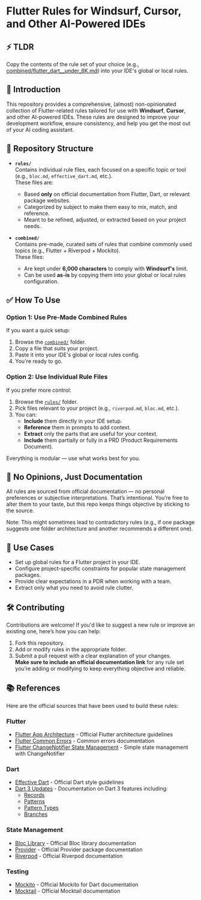 # Flutter Rules for Windsurf, Cursor, and Other AI-Powered IDEs

## ⚡ TLDR

Copy the contents of the rule set of your choice (e.g., [combined/flutter_dart__under_6K.md](combined/flutter_dart__under_6K.md)) into your IDE's global or local rules.

## 🚀 Introduction

This repository provides a comprehensive, (almost) non-opinionated collection of Flutter-related rules tailored for use with **Windsurf**, **Cursor**, and other AI-powered IDEs. These rules are designed to improve your development workflow, ensure consistency, and help you get the most out of your AI coding assistant.

## 📁 Repository Structure

- **`rules/`**  
  Contains individual rule files, each focused on a specific topic or tool (e.g., `bloc.md`, `effective_dart.md`, etc.).  
  These files are:
    - Based **only** on official documentation from Flutter, Dart, or relevant package websites.
    - Categorized by subject to make them easy to mix, match, and reference.
    - Meant to be refined, adjusted, or extracted based on your project needs.

- **`combined/`**  
  Contains pre-made, curated sets of rules that combine commonly used topics (e.g., Flutter + Riverpod + Mockito).  
  These files:
    - Are kept under **6,000 characters** to comply with **Windsurf's** limit.
    - Can be used **as-is** by copying them into your global or local rules configuration.

## ✅ How To Use

### Option 1: Use Pre-Made Combined Rules

If you want a quick setup:

1. Browse the [`combined/`](./combined) folder.
2. Copy a file that suits your project.
3. Paste it into your IDE's global or local rules config.
4. You're ready to go.

### Option 2: Use Individual Rule Files

If you prefer more control:

1. Browse the [`rules/`](./rules) folder.
2. Pick files relevant to your project (e.g., `riverpod.md`, `bloc.md`, etc.).
3. You can:
    - **Include** them directly in your IDE setup.
    - **Reference** them in prompts to add context.
    - **Extract** only the parts that are useful for your context.
    - **Include** them partially or fully in a PRD (Product Requirements Document).

Everything is modular — use what works best for you.

## 📏 No Opinions, Just Documentation

All rules are sourced from official documentation — no personal preferences or subjective interpretations. That’s intentional. You’re free to alter them to your taste, but this repo keeps things objective by sticking to the source.

Note: This might sometimes lead to contradictory rules (e.g., if one package suggests one folder architecture and another recommends a different one).

## 📌 Use Cases

- Set up global rules for a Flutter project in your IDE.
- Configure project-specific constraints for popular state management packages.
- Provide clear expectations in a PDR when working with a team.
- Extract only what you need to avoid rule clutter.

## 🛠️ Contributing

Contributions are welcome! If you'd like to suggest a new rule or improve an existing one, here’s how you can help:

1. Fork this repository.
2. Add or modify rules in the appropriate folder.
3. Submit a pull request with a clear explanation of your changes.  
   **Make sure to include an official documentation link** for any rule set you’re adding or modifying to keep everything objective and reliable.

## 📚 References

Here are the official sources that have been used to build these rules:

### Flutter
- [Flutter App Architecture](https://docs.flutter.dev/app-architecture) - Official Flutter architecture guidelines
- [Flutter Common Errors](https://docs.flutter.dev/testing/common-errors) - Common errors documentation
- [Flutter ChangeNotifier State Management](https://docs.flutter.dev/data-and-backend/state-mgmt/simple) - Simple state management with ChangeNotifier

### Dart
- [Effective Dart](https://dart.dev/effective-dart) - Official Dart style guidelines
- [Dart 3 Updates](https://dart.dev/language) - Documentation on Dart 3 features including:
  - [Records](https://dart.dev/language/records)
  - [Patterns](https://dart.dev/language/patterns)
  - [Pattern Types](https://dart.dev/language/pattern-types)
  - [Branches](https://dart.dev/language/branches)

### State Management
- [Bloc Library](https://bloclibrary.dev/) - Official Bloc library documentation
- [Provider](https://pub.dev/packages/provider) - Official Provider package documentation
- [Riverpod](https://riverpod.dev/) - Official Riverpod documentation

### Testing
- [Mockito](https://pub.dev/packages/mockito) - Official Mockito for Dart documentation
- [Mocktail](https://pub.dev/packages/mocktail) - Official Mocktail documentation
